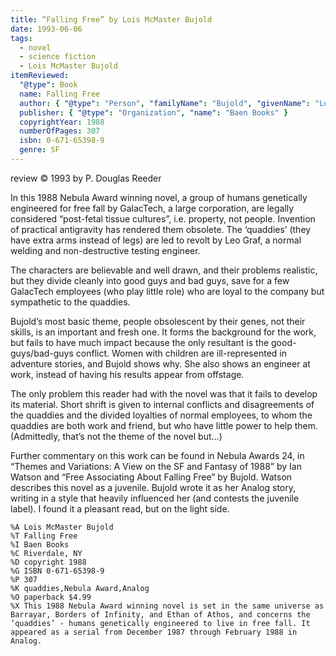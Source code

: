 ```yaml
---
title: “Falling Free” by Lois McMaster Bujold
date: 1993-06-06
tags:
  - novel
  - science fiction
  - Lois McMaster Bujold
itemReviewed:
  "@type": Book
  name: Falling Free
  author: { "@type": "Person", "familyName": "Bujold", "givenName": "Lois", "additionalName": "McMaster" }
  publisher: { "@type": "Organization", "name": "Baen Books" }
  copyrightYear: 1988
  numberOfPages: 307
  isbn: 0-671-65398-9
  genre: SF
---
```


review ©️ 1993 by P. Douglas Reeder

In this 1988 Nebula Award winning novel, a group of humans genetically engineered for free fall by GalacTech, a large corporation, are legally considered “post-fetal tissue cultures”, i.e. property, not people. Invention of practical antigravity has rendered them obsolete. The ‘quaddies’ (they have extra arms instead of legs) are led to revolt by Leo Graf, a normal welding and non-destructive testing engineer.

The characters are believable and well drawn, and their problems realistic, but they divide cleanly into good guys and bad guys, save for a few GalacTech employees (who play little role) who are loyal to the company but sympathetic to the quaddies.

Bujold’s most basic theme, people obsolescent by their genes, not their skills, is an important and fresh one. It forms the background for the work, but fails to have much impact because the only resultant is the good-guys/bad-guys conflict. Women with children are ill-represented in adventure stories, and Bujold shows why. She also shows an engineer at work, instead of having his results appear from offstage.

The only problem this reader had with the novel was that it fails to develop its material. Short shrift is given to internal conflicts and disagreements of the quaddies and the divided loyalties of normal employees, to whom the quaddies are both work and friend, but who have little power to help them. (Admittedly, that’s not the theme of the novel but…)

Further commentary on this work can be found in Nebula Awards 24, in “Themes and Variations: A View on the SF and Fantasy of 1988” by Ian Watson and “Free Associating About Falling Free” by Bujold. Watson describes this novel as a juvenile. Bujold wrote it as her Analog story, writing in a style that heavily influenced her (and contests the juvenile label). I found it a pleasant read, but on the light side.

```
%A Lois McMaster Bujold
%T Falling Free
%I Baen Books
%C Riverdale, NY
%D copyright 1988
%G ISBN 0-671-65398-9
%P 307
%K quaddies,Nebula Award,Analog
%O paperback $4.99
%X This 1988 Nebula Award winning novel is set in the same universe as Barrayar, Borders of Infinity, and Ethan of Athos, and concerns the ‘quaddies’ - humans genetically engineered to live in free fall. It appeared as a serial from December 1987 through February 1988 in Analog.
```
